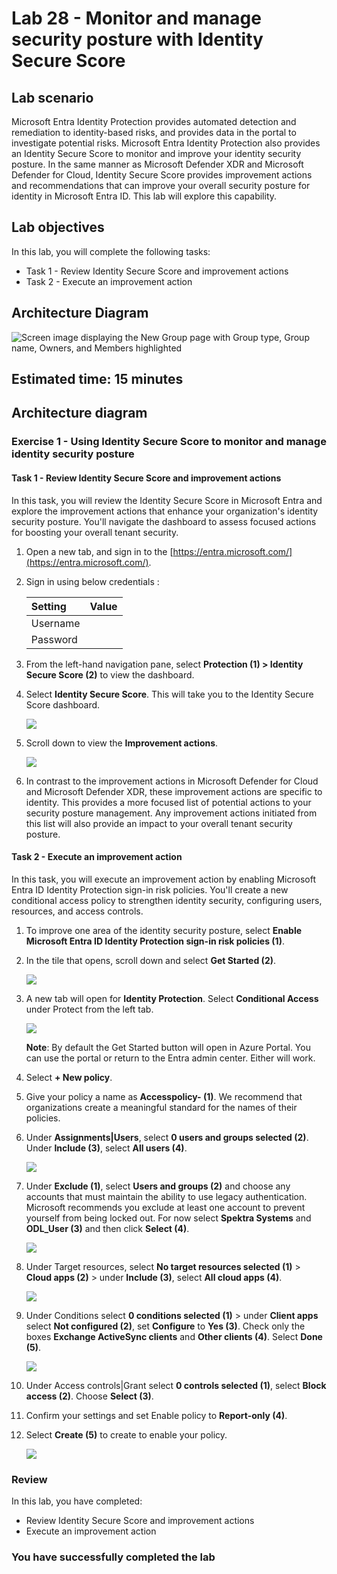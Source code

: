 # Lab 28 - Monitor and manage security posture with Identity Secure Score

## Lab scenario

Microsoft Entra Identity Protection provides automated detection and remediation to identity-based risks, and provides data in the portal to investigate potential risks. Microsoft Entra Identity Protection also provides an Identity Secure Score to monitor and improve your identity security posture. In the same manner as Microsoft Defender XDR and Microsoft Defender for Cloud, Identity Secure Score provides improvement actions and recommendations that can improve your overall security posture for identity in Microsoft Entra ID. This lab will explore this capability.

## Lab objectives
In this lab, you will complete the following tasks:

+ Task 1 - Review Identity Secure Score and improvement actions
+ Task 2 - Execute an improvement action

## Architecture Diagram

![Screen image displaying the New Group page with Group type, Group name, Owners, and Members highlighted](./media/arch28.png)

## Estimated time: 15 minutes

## Architecture diagram

### Exercise 1 - Using Identity Secure Score to monitor and manage identity security posture

#### Task 1 - Review Identity Secure Score and improvement actions

In this task, you will review the Identity Secure Score in Microsoft Entra and explore the improvement actions that enhance your organization's identity security posture. You'll navigate the dashboard to assess focused actions for boosting your overall tenant security.

1. Open a new tab, and sign in to the [https://entra.microsoft.com/](https://entra.microsoft.com/).

2. Sign in using below credentials :

   | Setting | Value |
   | :--- | :--- |
   | Username | **<inject key="AzureAdUserEmail" enableCopy="true" />** |
   | Password | **<inject key="AzureAdUserPassword" enableCopy="true" />** |

3. From the left-hand navigation pane, select **Protection (1) > Identity Secure Score (2)** to view the dashboard.

4. Select **Identity Secure Score**. This will take you to the Identity Secure Score dashboard.

   ![](./media/new-lab28-1.png)

5. Scroll down to view the **Improvement actions**.

   ![](./media/new-lab28-2.png)

6. In contrast to the improvement actions in Microsoft Defender for Cloud and Microsoft Defender XDR, these improvement actions are specific to identity. This provides a more focused list of potential actions to your security posture management. Any improvement actions initiated from this list will also provide an impact to your overall tenant security posture.

#### Task 2 - Execute an improvement action

In this task, you will execute an improvement action by enabling Microsoft Entra ID Identity Protection sign-in risk policies. You'll create a new conditional access policy to strengthen identity security, configuring users, resources, and access controls.

1. To improve one area of the identity security posture, select **Enable Microsoft Entra ID Identity Protection sign-in risk policies (1)**.

1. In the tile that opens, scroll down and select **Get Started (2)**.

   ![](./media/new-lab28-3.png)

1. A new tab will open for **Identity Protection**. Select **Conditional Access** under Protect from the left tab.

   ![](./media/new-lab28-4.png)

   **Note**: By default the Get Started button will open in Azure Portal. You can use the portal or return to the Entra admin center. Either will work.

1. Select **+ New policy**.

1. Give your policy a name as **Accesspolicy-<inject key="DeploymentID" enableCopy="false"/> (1)**. We recommend that organizations create a meaningful standard for the names of their policies.

1. Under **Assignments|Users**, select **0 users and groups selected (2)**. Under **Include (3)**, select **All users (4)**.

   ![](./media/new-lab28-5.png)

1. Under **Exclude (1)**, select **Users and groups (2)** and choose any accounts that must maintain the ability to use legacy authentication. Microsoft recommends you exclude at least one account to prevent yourself from being locked out. For now select **Spektra Systems** and **ODL_User <inject key="DeploymentID"></inject> (3)** and then click **Select (4)**.

   ![](./media/new-lab28-6.png)

1. Under Target resources, select **No target resources selected (1)** > **Cloud apps (2)** > under **Include (3)**, select **All cloud apps (4)**.

   ![](./media/new-lab28-7.png)

1. Under Conditions select **0 conditions selected (1)** > under **Client apps** select **Not configured (2)**, set **Configure** to **Yes (3)**. Check only the boxes **Exchange ActiveSync clients** and **Other clients (4)**. Select **Done (5)**.

   ![](./media/new-lab28-9.png)

1. Under Access controls|Grant select **0 controls selected (1)**, select **Block access (2)**. Choose **Select (3)**.

1. Confirm your settings and set Enable policy to **Report-only (4)**.

1. Select **Create (5)** to create to enable your policy.

   ![](./media/new-lab28-10.png)

### Review
In this lab, you have completed:
- Review Identity Secure Score and improvement actions
- Execute an improvement action

### You have successfully completed the lab
